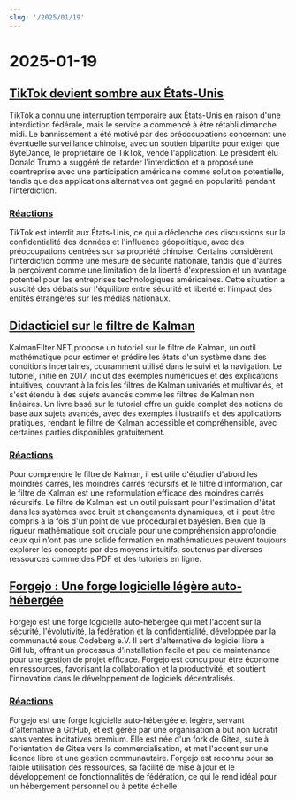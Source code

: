 ```yaml
---
slug: '/2025/01/19'
---
```


# 2025-01-19

## [TikTok devient sombre aux États-Unis](https://techcrunch.com/2025/01/18/tiktok-goes-dark-in-the-u-s/)

TikTok a connu une interruption temporaire aux États-Unis en raison d'une interdiction fédérale, mais le service a commencé à être rétabli dimanche midi. Le bannissement a été motivé par des préoccupations concernant une éventuelle surveillance chinoise, avec un soutien bipartite pour exiger que ByteDance, le propriétaire de TikTok, vende l'application. Le président élu Donald Trump a suggéré de retarder l'interdiction et a proposé une coentreprise avec une participation américaine comme solution potentielle, tandis que des applications alternatives ont gagné en popularité pendant l'interdiction.

### [Réactions](https://news.ycombinator.com/item?id=42753396)

TikTok est interdit aux États-Unis, ce qui a déclenché des discussions sur la confidentialité des données et l'influence géopolitique, avec des préoccupations centrées sur sa propriété chinoise. Certains considèrent l'interdiction comme une mesure de sécurité nationale, tandis que d'autres la perçoivent comme une limitation de la liberté d'expression et un avantage potentiel pour les entreprises technologiques américaines. Cette situation a suscité des débats sur l'équilibre entre sécurité et liberté et l'impact des entités étrangères sur les médias nationaux.

## [Didacticiel sur le filtre de Kalman](https://www.kalmanfilter.net/default.aspx)

KalmanFilter.NET propose un tutoriel sur le filtre de Kalman, un outil mathématique pour estimer et prédire les états d'un système dans des conditions incertaines, couramment utilisé dans le suivi et la navigation. Le tutoriel, initié en 2017, inclut des exemples numériques et des explications intuitives, couvrant à la fois les filtres de Kalman univariés et multivariés, et s'est étendu à des sujets avancés comme les filtres de Kalman non linéaires. Un livre basé sur le tutoriel offre un guide complet des notions de base aux sujets avancés, avec des exemples illustratifs et des applications pratiques, rendant le filtre de Kalman accessible et compréhensible, avec certaines parties disponibles gratuitement.

### [Réactions](https://news.ycombinator.com/item?id=42751690)

Pour comprendre le filtre de Kalman, il est utile d'étudier d'abord les moindres carrés, les moindres carrés récursifs et le filtre d'information, car le filtre de Kalman est une reformulation efficace des moindres carrés récursifs. Le filtre de Kalman est un outil puissant pour l'estimation d'état dans les systèmes avec bruit et changements dynamiques, et il peut être compris à la fois d'un point de vue procédural et bayésien. Bien que la rigueur mathématique soit cruciale pour une compréhension approfondie, ceux qui n'ont pas une solide formation en mathématiques peuvent toujours explorer les concepts par des moyens intuitifs, soutenus par diverses ressources comme des PDF et des tutoriels en ligne.

## [Forgejo : Une forge logicielle légère auto-hébergée](https://forgejo.org/)

Forgejo est une forge logicielle auto-hébergée qui met l'accent sur la sécurité, l'évolutivité, la fédération et la confidentialité, développée par la communauté sous Codeberg e.V. Il sert d'alternative de logiciel libre à GitHub, offrant un processus d'installation facile et peu de maintenance pour une gestion de projet efficace. Forgejo est conçu pour être économe en ressources, favorisant la collaboration et la productivité, et soutient l'innovation dans le développement de logiciels décentralisés.

### [Réactions](https://news.ycombinator.com/item?id=42753523)

Forgejo est une forge logicielle auto-hébergée et légère, servant d'alternative à GitHub, et est gérée par une organisation à but non lucratif sans ventes incitatives premium. Elle est née d'un fork de Gitea, suite à l'orientation de Gitea vers la commercialisation, et met l'accent sur une licence libre et une gestion communautaire. Forgejo est reconnu pour sa faible utilisation des ressources, sa facilité de mise à jour et le développement de fonctionnalités de fédération, ce qui le rend idéal pour un hébergement personnel ou à petite échelle.

<head>
  <meta property="og:title" content="TikTok devient sombre aux États-Unis" />
  <meta property="og:type" content="website" />
  <meta property="og:image" content="https://og.cho.sh/api/og/?title=TikTok%20devient%20sombre%20aux%20%C3%89tats-Unis&subheading=dimanche%2019%20janvier%202025%3A%20R%C3%A9sum%C3%A9%20de%20Hacker%20News" />
</head>
